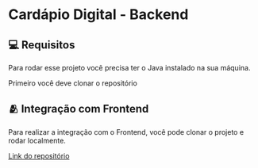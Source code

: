 <h1>Cardápio Digital - Backend</h1>

<h2 id="pre-requisites">💻 Requisitos</h2> 

Para rodar esse projeto você precisa ter o Java instalado na sua máquina.

Primeiro você deve clonar o repositório

<h2 id="related">🫂 Integração com Frontend</h2>

Para realizar a integração com o Frontend, você pode clonar o projeto e rodar localmente.

 [Link do repositório](https://github.com/wendymillerr/menuFront)


